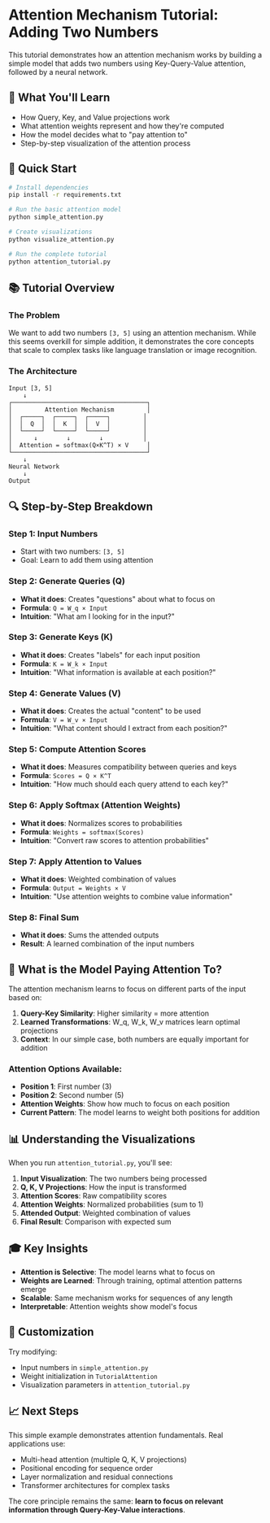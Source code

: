 # Attention Mechanism Tutorial: Adding Two Numbers

This tutorial demonstrates how an attention mechanism works by building a simple model that adds two numbers using Key-Query-Value attention, followed by a neural network.

## 🎯 What You'll Learn

- How Query, Key, and Value projections work
- What attention weights represent and how they're computed
- How the model decides what to "pay attention to"
- Step-by-step visualization of the attention process

## 🚀 Quick Start

```bash
# Install dependencies
pip install -r requirements.txt

# Run the basic attention model
python simple_attention.py

# Create visualizations
python visualize_attention.py

# Run the complete tutorial
python attention_tutorial.py
```

## 📚 Tutorial Overview

### The Problem
We want to add two numbers `[3, 5]` using an attention mechanism. While this seems overkill for simple addition, it demonstrates the core concepts that scale to complex tasks like language translation or image recognition.

### The Architecture

```
Input [3, 5] 
    ↓
┌─────────────────────────────────────┐
│         Attention Mechanism         │
│  ┌─────┐  ┌─────┐  ┌─────┐         │
│  │  Q  │  │  K  │  │  V  │         │
│  └─────┘  └─────┘  └─────┘         │
│      ↓        ↓        ↓           │
│  Attention = softmax(Q×K^T) × V     │
└─────────────────────────────────────┘
    ↓
Neural Network
    ↓
Output
```

## 🔍 Step-by-Step Breakdown

### Step 1: Input Numbers
- Start with two numbers: `[3, 5]`
- Goal: Learn to add them using attention

### Step 2: Generate Queries (Q)
- **What it does**: Creates "questions" about what to focus on
- **Formula**: `Q = W_q × Input`
- **Intuition**: "What am I looking for in the input?"

### Step 3: Generate Keys (K)
- **What it does**: Creates "labels" for each input position
- **Formula**: `K = W_k × Input`  
- **Intuition**: "What information is available at each position?"

### Step 4: Generate Values (V)
- **What it does**: Creates the actual "content" to be used
- **Formula**: `V = W_v × Input`
- **Intuition**: "What content should I extract from each position?"

### Step 5: Compute Attention Scores
- **What it does**: Measures compatibility between queries and keys
- **Formula**: `Scores = Q × K^T`
- **Intuition**: "How much should each query attend to each key?"

### Step 6: Apply Softmax (Attention Weights)
- **What it does**: Normalizes scores to probabilities
- **Formula**: `Weights = softmax(Scores)`
- **Intuition**: "Convert raw scores to attention probabilities"

### Step 7: Apply Attention to Values
- **What it does**: Weighted combination of values
- **Formula**: `Output = Weights × V`
- **Intuition**: "Use attention weights to combine value information"

### Step 8: Final Sum
- **What it does**: Sums the attended outputs
- **Result**: A learned combination of the input numbers

## 🧠 What is the Model Paying Attention To?

The attention mechanism learns to focus on different parts of the input based on:

1. **Query-Key Similarity**: Higher similarity = more attention
2. **Learned Transformations**: W_q, W_k, W_v matrices learn optimal projections
3. **Context**: In our simple case, both numbers are equally important for addition

### Attention Options Available:
- **Position 1**: First number (3)
- **Position 2**: Second number (5)
- **Attention Weights**: Show how much to focus on each position
- **Current Pattern**: The model learns to weight both positions for addition

## 📊 Understanding the Visualizations

When you run `attention_tutorial.py`, you'll see:

1. **Input Visualization**: The two numbers being processed
2. **Q, K, V Projections**: How the input is transformed
3. **Attention Scores**: Raw compatibility scores
4. **Attention Weights**: Normalized probabilities (sum to 1)
5. **Attended Output**: Weighted combination of values
6. **Final Result**: Comparison with expected sum

## 🎓 Key Insights

- **Attention is Selective**: The model learns what to focus on
- **Weights are Learned**: Through training, optimal attention patterns emerge
- **Scalable**: Same mechanism works for sequences of any length
- **Interpretable**: Attention weights show model's focus

## 🔧 Customization

Try modifying:
- Input numbers in `simple_attention.py`
- Weight initialization in `TutorialAttention`
- Visualization parameters in `attention_tutorial.py`

## 📈 Next Steps

This simple example demonstrates attention fundamentals. Real applications use:
- Multi-head attention (multiple Q, K, V projections)
- Positional encoding for sequence order
- Layer normalization and residual connections
- Transformer architectures for complex tasks

The core principle remains the same: **learn to focus on relevant information through Query-Key-Value interactions**.